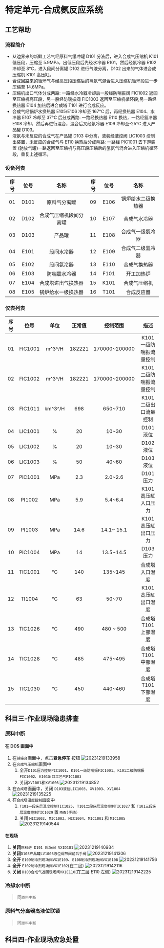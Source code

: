 # 特定单元-合成氨反应系统

## 工艺帮助

### 流程简介

- 从边界来的新鲜工艺气经原料气缓冲罐 D101 分液后，进入合成气压缩机 K101 低压段，压缩至 5.9MPa，出低压段后先经水冷器 E101，然后经氨冷器 E102 冷却至 8°C，进入段间分离罐 D102 进行气液分离，D102 出来的气体进合成压缩机 K101 高压缸。
- 合成回路来的循环气与经高压段压缩后的氢氨气混合进入压缩机循环段进一步压缩至 14.6MPa。
- 压缩机出口气体分成两路: 一路经水冷器冷却后一股经防喘振阀 FIC1002 返回至压缩机高压段，另一股经防喘振阀 FIC1003 返回至压缩机循环段;另一路经换热器 E104 加热后进合成塔 T101 进行合成反应。
- 合成气经锅炉水换热器 E105/E106 冷却至 167°C 后，再经换热器 E104、水冷器 E107 冷却至 37°C 后分成两路: 一路经换热器 E110 换热，一路经氨冷器 E108 冷却，然后再进行混合，混合后又经氨冷器 E109 冷却至-25°C 进入产品罐 D103。
- 液氨与未反应的合成气在产品罐 D103 中分离，液氨经液控阀 LIC1003 控制出装置，未反应的合成气与 E110 换热后分成两路: 一路经 PIC1001 去下游装置 (驰放气罐)一路返回至压缩机与高压段压缩后的氢氨气混合进入压缩机循环段，重复上述循环。

### 设备列表

| 序号 | 位号 |          名称          | 序号 | 位号 |        名称        |
| :--: | :--: | :--------------------: | :--: | :--: | :----------------: |
|  01  | D101 |      原料气分离罐      |  09  | E106 | 锅炉给水二级换热器 |
|  02  | D102 | 合成气压缩机段间分离罐 |  10  | E107 |    合成气水冷器    |
|  03  | D103 |         产品罐         |  11  | E108 |  合成气一级氨冷器  |
|  04  | E101 |       段间水冷器       |  12  | E109 |  合成气二级氢冷器  |
|  05  | E102 |       段间氨冷器       |  13  | E110 |    合成气换热器    |
|  06  | E103 |      防喘震水冷器      |  14  | F101 |     开工加热炉     |
|  07  | E104 |   合成塔进出气换热器   |  15  | K101 |    合成气压缩机    |
|  08  | E105 |   锅炉给水一级换热器   |  16  | T101 |     合成反应器     |

### 仪表列表

| 序号 |  位号   |  单位   | 正常值 |   控制范围    |          描述           |
| :--: | :-----: | :-----: | :----: | :-----------: | :---------------------: |
|  01  | FIC1001 | m^3^/H  | 182221 | 170000~200000 | K101 一级防喘振流量控制 |
|  02  | FIC1002 | m^3^/H  | 182221 | 170000~200000 | K101 二级防喘振流量控制 |
|  03  | FIC1011 | km^3^/H |  698   |    650~710    |  K101 二级出口流量控制  |
|  04  | LIC1001 |    %    |   20   |     10~30     |        D101 液位        |
|  05  | LIC1002 |    %    |   20   |     10~30     |        D102 液位        |
|  06  | LIC1003 |    %    |   50   |     40~60     |        D103 液位        |
|  07  | PIC1001 |   MPa   |  2.3   |    2.0~2.6    |        D101 压力        |
|  08  | PI1002  |   MPa   |  5.9   |    5.4~6.4    |   K101 高压缸入口压力   |
|  09  | PI1003  |   MPa   |  14.6  |  14.1~ 15.1   |   K101 高压缸出口压力   |
|  10  | PIC1004 |   MPa   |   14   |   13.5~14.5   |        D103 压力        |
|  11  | TIC1001 |   °C    |  140   |    135~145    |     合成塔入口温度      |
|  12  | TI1004  |   °C    |   63   |     50~70     |   K101 高压缸出口温度   |
|  13  | TIC1026 |   °C    |  490   |   480 ~ 500   |  合成塔 T101 上部温度   |
|  14  | TIC1028 |   °C    |  485   |    475~495    |  合成塔 T101 中部温度   |
|  15  | TIC1030 |   °C    |  450   |    440~460    |  合成塔 T101 下部温度   |

## 科目三-作业现场隐患排查

### 原料中断

#### 在 DCS 画面中

1. 在`辅操台`画面中，点击**紧急停车** 按钮
   ![20231219133958](http://qiniu.yeshan-taoist.cn/20231219133958.png)
2. 在`合成气压缩机`画面中
   1. 全开`D101压力控制PIC1001`、`K101一级防喘振FIC1001`、`K101二级防喘振FIC1002`、`K101出口工艺气FIC1003`
   2. 关闭`XV1001`和`XV1006`
      ![20231219134852](http://qiniu.yeshan-taoist.cn/20231219134852.png)
3. 在`合成塔`画面中，关闭 `D103液位LIC1003`、`XV1003`、`XV1004`
   ![20231219135225](http://qiniu.yeshan-taoist.cn/20231219135225.png)
4. 在`合成塔温度控制`画面中
   1. `T101一段床层温度控制TIC1025`、`T101二段床层温度控制TIC1027` 和 `T101三段床层温度控制TIC1029` 置 `MAN(手动)`
   2. 关闭 `MIC1002`、`MIC1003`、`MIC1004`、`MIC1001` 和 `MIC1005`
      ![20231219140544](http://qiniu.yeshan-taoist.cn/20231219140544.png)

#### 在现场

1. **关闭**`原料进 D101 现场阀 VX1D101`
   ![20231219140934](http://qiniu.yeshan-taoist.cn/20231219140934.png)
2. **关闭**`D103产品罐LV1003液位调节阀前后手阀`
   ![20231219141306](http://qiniu.yeshan-taoist.cn/20231219141306.png)
3. **全开** `E109制冷剂现场阀VX1E109`、`E108制冷剂现场阀VX1E108`
   ![20231219141756](http://qiniu.yeshan-taoist.cn/20231219141756.png)
4. **全开** `E102制冷剂现场阀VX1E102`(在二层)
   ![20231219142116](http://qiniu.yeshan-taoist.cn/20231219142116.png)
5. **关闭** `D103合成气返回现场阀VX1E110`(在二层 E110 左侧)
   ![20231219142225](http://qiniu.yeshan-taoist.cn/20231219142225.png)

### 冷却水中断

> 同`原料中断`

### 原料气分离器高液位联锁

> 同`原料中断`

## 科目四-作业现场应急处置
